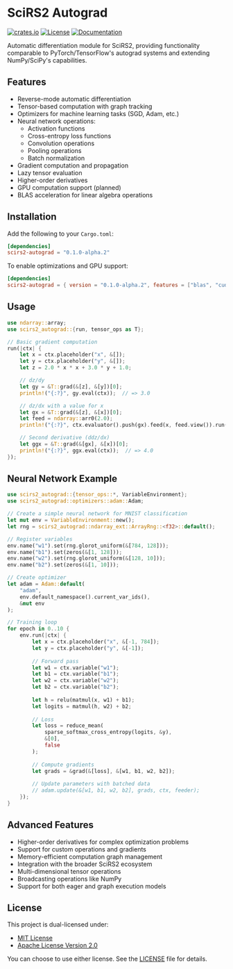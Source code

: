# SciRS2 Autograd

[![crates.io](https://img.shields.io/crates/v/scirs2-autograd.svg)](https://crates.io/crates/scirs2-autograd)
[![License](https://img.shields.io/badge/license-MIT%2FApache--2.0-blue.svg)](../LICENSE)
[![Documentation](https://img.shields.io/docsrs/scirs2-autograd)](https://docs.rs/scirs2-autograd)

Automatic differentiation module for SciRS2, providing functionality comparable to PyTorch/TensorFlow's autograd systems and extending NumPy/SciPy's capabilities.

## Features

- Reverse-mode automatic differentiation
- Tensor-based computation with graph tracking
- Optimizers for machine learning tasks (SGD, Adam, etc.)
- Neural network operations:
  - Activation functions
  - Cross-entropy loss functions
  - Convolution operations
  - Pooling operations
  - Batch normalization
- Gradient computation and propagation
- Lazy tensor evaluation
- Higher-order derivatives
- GPU computation support (planned)
- BLAS acceleration for linear algebra operations

## Installation

Add the following to your `Cargo.toml`:

```toml
[dependencies]
scirs2-autograd = "0.1.0-alpha.2"
```

To enable optimizations and GPU support:

```toml
[dependencies]
scirs2-autograd = { version = "0.1.0-alpha.2", features = ["blas", "cuda"] }
```

## Usage

```rust
use ndarray::array;
use scirs2_autograd::{run, tensor_ops as T};

// Basic gradient computation
run(|ctx| {
    let x = ctx.placeholder("x", &[]);
    let y = ctx.placeholder("y", &[]);
    let z = 2.0 * x * x + 3.0 * y + 1.0;

    // dz/dy
    let gy = &T::grad(&[z], &[y])[0];
    println!("{:?}", gy.eval(ctx));  // => 3.0

    // dz/dx with a value for x
    let gx = &T::grad(&[z], &[x])[0];
    let feed = ndarray::arr0(2.0);
    println!("{:?}", ctx.evaluator().push(gx).feed(x, feed.view()).run()[0]);  // => 8.0

    // Second derivative (ddz/dx)
    let ggx = &T::grad(&[gx], &[x])[0];
    println!("{:?}", ggx.eval(ctx));  // => 4.0
});
```

## Neural Network Example

```rust
use scirs2_autograd::{tensor_ops::*, VariableEnvironment};
use scirs2_autograd::optimizers::adam::Adam;

// Create a simple neural network for MNIST classification
let mut env = VariableEnvironment::new();
let rng = scirs2_autograd::ndarray_ext::ArrayRng::<f32>::default();

// Register variables
env.name("w1").set(rng.glorot_uniform(&[784, 128]));
env.name("b1").set(zeros(&[1, 128]));
env.name("w2").set(rng.glorot_uniform(&[128, 10]));
env.name("b2").set(zeros(&[1, 10]));

// Create optimizer
let adam = Adam::default(
    "adam", 
    env.default_namespace().current_var_ids(), 
    &mut env
);

// Training loop
for epoch in 0..10 {
    env.run(|ctx| {
        let x = ctx.placeholder("x", &[-1, 784]);
        let y = ctx.placeholder("y", &[-1]);
        
        // Forward pass
        let w1 = ctx.variable("w1");
        let b1 = ctx.variable("b1");
        let w2 = ctx.variable("w2");
        let b2 = ctx.variable("b2");
        
        let h = relu(matmul(x, w1) + b1);
        let logits = matmul(h, w2) + b2;
        
        // Loss
        let loss = reduce_mean(
            sparse_softmax_cross_entropy(logits, &y), 
            &[0], 
            false
        );
        
        // Compute gradients
        let grads = &grad(&[loss], &[w1, b1, w2, b2]);
        
        // Update parameters with batched data
        // adam.update(&[w1, b1, w2, b2], grads, ctx, feeder);
    });
}
```

## Advanced Features

- Higher-order derivatives for complex optimization problems
- Support for custom operations and gradients
- Memory-efficient computation graph management
- Integration with the broader SciRS2 ecosystem
- Multi-dimensional tensor operations
- Broadcasting operations like NumPy
- Support for both eager and graph execution models

## License

This project is dual-licensed under:

- [MIT License](../LICENSE-MIT)
- [Apache License Version 2.0](../LICENSE-APACHE)

You can choose to use either license. See the [LICENSE](../LICENSE) file for details.

